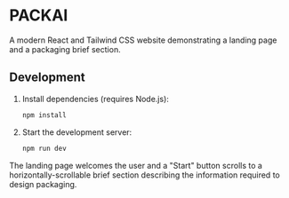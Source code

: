 # PACKAI

A modern React and Tailwind CSS website demonstrating a landing page and a packaging brief section.

## Development

1. Install dependencies (requires Node.js):
   ```bash
   npm install
   ```
2. Start the development server:
   ```bash
   npm run dev
   ```

The landing page welcomes the user and a "Start" button scrolls to a horizontally-scrollable brief section describing the information required to design packaging.
